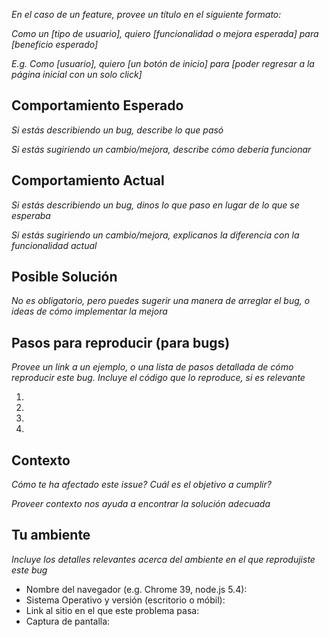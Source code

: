 *En el caso de un feature, provee un título en el siguiente formato:*

*Como un [tipo de usuario], quiero [funcionalidad o mejora esperada] para
[beneficio esperado]*

*E.g. Como [usuario], quiero [un botón de inicio] para [poder regresar a la
página inicial con un solo click]*

## Comportamiento Esperado

*Si estás describiendo un bug, describe lo que pasó*

*Si estás sugiriendo un cambio/mejora, describe cómo debería funcionar*

## Comportamiento Actual

*Si estás describiendo un bug, dinos lo que paso en lugar de lo que se
esperaba*

*Si estás sugiriendo un cambio/mejora, explicanos la diferencia con la
funcionalidad actual*

## Posible Solución

*No es obligatorio, pero puedes sugerir una manera de arreglar el bug, o ideas
de cómo implementar la mejora*

## Pasos para reproducir (para bugs)

*Provee un link a un ejemplo, o una lista de pasos detallada de cómo reproducir
este bug.  Incluye el código que lo reproduce, si es relevante*

1. 
2. 
3. 
4. 

## Contexto

*Cómo te ha afectado este issue? Cuál es el objetivo a cumplir?*

*Proveer contexto nos ayuda a encontrar la solución adecuada*

## Tu ambiente

*Incluye los detalles relevantes acerca del ambiente en el que reprodujiste
este bug*

* Nombre del navegador (e.g. Chrome 39, node.js 5.4):
* Sistema Operativo y versión (escritorio o móbil):
* Link al sitio en el que este problema pasa:
* Captura de pantalla:
